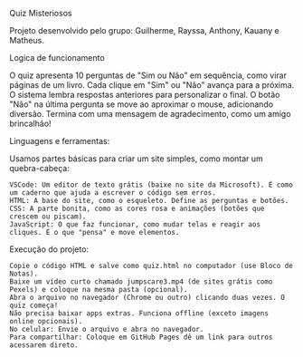 Quiz Misteriosos

Projeto desenvolvido pelo grupo: Guilherme, Rayssa, Anthony, Kauany e Matheus.

Logica de funcionamento

O quiz apresenta 10 perguntas de "Sim ou Não" em sequência, como virar páginas de um livro. Cada clique em "Sim" ou "Não" avança para a próxima. O sistema lembra respostas anteriores para personalizar o final. O botão "Não" na última pergunta se move ao aproximar o mouse, adicionando diversão. Termina com uma mensagem de agradecimento, como um amigo brincalhão!

Linguagens e ferramentas:

Usamos partes básicas para criar um site simples, como montar um quebra-cabeça:

    VSCode: Um editor de texto grátis (baixe no site da Microsoft). É como um caderno que ajuda a escrever o código sem erros.
    HTML: A base do site, como o esqueleto. Define as perguntas e botões.
    CSS: A parte bonita, como as cores rosa e animações (botões que crescem ou piscam).
    JavaScript: O que faz funcionar, como mudar telas e reagir aos cliques. É o que "pensa" e move elementos.


 Execução do projeto: 
 
    Copie o código HTML e salve como quiz.html no computador (use Bloco de Notas).
    Baixe um vídeo curto chamado jumpscare3.mp4 (de sites grátis como Pexels) e coloque na mesma pasta (opcional).
    Abra o arquivo no navegador (Chrome ou outro) clicando duas vezes. O quiz começa!
    Não precisa baixar apps extras. Funciona offline (exceto imagens online opcionais).
    No celular: Envie o arquivo e abra no navegador.
    Para compartilhar: Coloque em GitHub Pages dê um link para outros acessarem direto.
